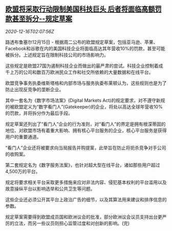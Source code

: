 <!--1608085403000-->
[欧盟将采取行动限制美国科技巨头 后者将面临高额罚款甚至拆分--规定草案](https://cn.reuters.com/article/eu-us-tech-draft-1216-idCNKBS28Q080)
------

<div><i>2020-12-16T02:07:56Z</i></div><p>路透布鲁塞尔12月15日 - 根据周二公布的欧盟规定草案，包括亚马逊、苹果、Facebook和谷歌在内的美国科技企业将面临高达其年营收10%的罚款，甚至可能被拆分。上述规定旨在限制科技公司的市场影响力。</p><p>这些规定是欧盟27国为遏制科技企业而做出的最严肃的尝试。科技企业控制着成千上万的公司和数百万欧洲民众工作和社交所依赖的大量数据和在线平台。</p><p>欧盟竞争事务执委维斯塔格和内部市场与服务执委布莱顿认为，这些规则也是为了防止出现反竞争的垄断企业。</p><p>其中一套名为《数字市场法案》(Digital Markets Act)的规定要求，对不遵守新规的被欧盟定义为“数字看门人”(Gatekeeper)的企业，将处以高达全球年营收10%的罚款，并将拆分作为最后手段。</p><p>规定草案还列出了“看门人”企业的行为准则，对“看门人”的界定是拥有根深蒂固的地位、对欧盟市场有着重大影响、拥有核心平台服务的企业，核心平台服务是获得用户的重要通道。</p><p>“看门人”企业还将被要求向当局报告并购提案，此举旨在防止将扼杀竞争对手公司的收购案。</p><p>第二套规定名为《数字服务法案》，也针对超大型在线平台，诸如那些用户超过4,500万的平台。</p><p>规定将要求相关平台采取更多措施来应对非法内容、侵犯基本权利的平台滥用以及故意操纵平台以影响选举和公共卫生等问题。</p><p>这些企业还必须公开其平台上政治广告的细节，以及其算法用来建议和排序信息的参数。</p><p>规定草案需要得到欧盟成员国和欧洲议会的批准，部分欧洲议会议员支持出台更严厉的立法，而另一些议员则担心监管过度和对创新的影响。(完)</p>

